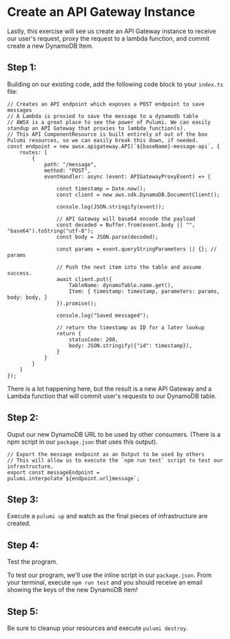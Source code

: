 # Create an API Gateway Instance
Lastly, this exercise will see us create an API Gateway instance to receive our user's request, proxy the request to a lambda function, and commit create a new DynamoDB Item.

## Step 1:
Building on our existing code, add the following code block to your `index.ts` file:

```
// Creates an API endpoint which exposes a POST endpoint to save messages
// A Lambda is proxied to save the message to a dynamodb table
// AWSX is a great place to see the power of Pulumi. We can easily standup an API Gateway that proxies to lambda function(s).
// This API ComponentResource is built entirely of out of the box Pulumi resources, so we can easily break this down, if needed.
const endpoint = new awsx.apigateway.API(`${baseName}-message-api`, {
    routes: [
        {
            path: "/message",
            method: "POST",
            eventHandler: async (event: APIGatewayProxyEvent) => {

                const timestamp = Date.now();
                const client = new aws.sdk.DynamoDB.DocumentClient();

                console.log(JSON.stringify(event));

                // API Gateway will base64 encode the payload
                const decoded = Buffer.from(event.body || "", "base64").toString("utf-8");
                const body = JSON.parse(decoded);

                const params = event.queryStringParameters || {}; // params

                // Push the next item into the table and assume success.
                await client.put({
                    TableName: dynamoTable.name.get(),
                    Item: { timestamp: timestamp, parameters: params, body: body, }
                }).promise();

                console.log("Saved messaged");

                // return the timestamp as ID for a later lookup
                return {
                    statusCode: 200,
                    body: JSON.stringify({"id": timestamp}),
                }
            }
        }
    ]
});
```

There is a lot happening here, but the result is a new API Gateway and a Lambda function that will commit user's requests to our DynamoDB table.

## Step 2:
Ouput our new DynamoDB URL to be used by other consumers. (There is a npm script in our `package.json` that uses this output).

```
// Export the message endpoint as an Output to be used by others
// This will allow us to execute the `npm run test` script to test our infrastructure.
export const messageEndpoint = pulumi.interpolate`${endpoint.url}message`;
```

## Step 3:
Execute a `pulumi up` and watch as the final pieces of infrastructure are created.

## Step 4:
Test the program.  

To test our program, we'll use the inline script in our `package.json`. From your terminal, execute `npm run test` and you should receive an email showing the keys of the new DynamoDB item!

## Step 5: 
Be sure to cleanup your resources and execute `pulumi destroy`.
